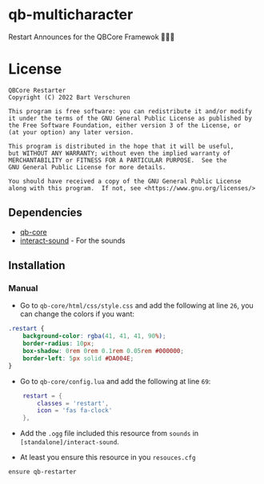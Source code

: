 # qb-multicharacter
Restart Announces for the QBCore Framewok :people_holding_hands:

# License

    QBCore Restarter
    Copyright (C) 2022 Bart Verschuren

    This program is free software: you can redistribute it and/or modify
    it under the terms of the GNU General Public License as published by
    the Free Software Foundation, either version 3 of the License, or
    (at your option) any later version.

    This program is distributed in the hope that it will be useful,
    but WITHOUT ANY WARRANTY; without even the implied warranty of
    MERCHANTABILITY or FITNESS FOR A PARTICULAR PURPOSE.  See the
    GNU General Public License for more details.

    You should have received a copy of the GNU General Public License
    along with this program.  If not, see <https://www.gnu.org/licenses/>


## Dependencies
- [qb-core](https://github.com/qbcore-framework/qb-core)
- [interact-sound](https://github.com/qbcore-framework/interact-sound) - For the sounds

## Installation
### Manual
- Go to `qb-core/html/css/style.css` and add the following at line `26`, you can change the colors if you want:
```css
.restart {
    background-color: rgba(41, 41, 41, 90%);
    border-radius: 10px;
    box-shadow: 0rem 0rem 0.1rem 0.05rem #000000;
    border-left: 5px solid #DA004E;
}
```

- Go to `qb-core/config.lua` and add the following at line `69`:
```lua
    restart = {
        classes = 'restart',
        icon = 'fas fa-clock'
    },
```

- Add the `.ogg` file included this resource from `sounds` in `[standalone]/interact-sound`.


- At least you ensure this resource in you `resouces.cfg`
```
ensure qb-restarter
```
